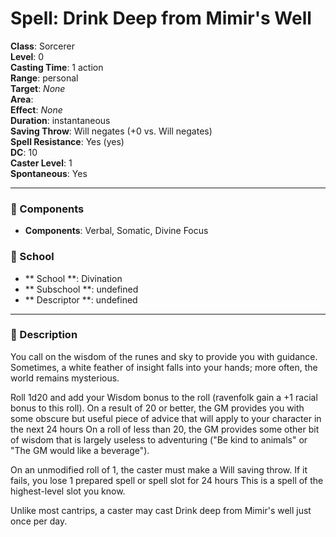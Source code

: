 
# Spell: Drink Deep from Mimir's Well
**Class**: Sorcerer  
**Level**: 0  
**Casting Time**: 1 action  
**Range**: personal  
**Target**: _None_  
**Area**:   
**Effect**: _None_  
**Duration**: instantaneous  
**Saving Throw**: Will negates (+0 vs. Will negates)  
**Spell Resistance**: Yes (yes)  
**DC**: 10  
**Caster Level**: 1  
**Spontaneous**: Yes

---

### 🔮 Components
- **Components**: Verbal, Somatic, Divine Focus

### 🏫 School
- ** School **: Divination
- ** Subschool **: undefined
- ** Descriptor **: undefined
---

### 📜 Description
You call on the wisdom of the runes and sky to provide you with guidance. Sometimes, a white feather of insight falls into your hands; more often, the world remains mysterious.

Roll 1d20 and add your Wisdom bonus to the roll (ravenfolk gain a +1 racial bonus to this roll). On a result of 20 or better, the GM provides you with some obscure but useful piece of advice that will apply to your character in the next 24 hours On a roll of less than 20, the GM provides some other bit of wisdom that is largely useless to adventuring ("Be kind to animals" or "The GM would like a beverage").

On an unmodified roll of 1, the caster must make a Will saving throw. If it fails, you lose 1 prepared spell or spell slot for 24 hours This is a spell of the highest-level slot you know.

Unlike most cantrips, a caster may cast Drink deep from Mimir's well just once per day.
